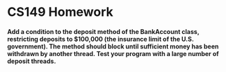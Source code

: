 # CS149 Homework

#### Add a condition to the deposit method of the BankAccount class, restricting deposits to $100,000 (the insurance limit of the U.S. government). The method should block until sufficient money has been withdrawn by another thread. Test your program with a large number of deposit threads.